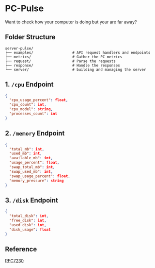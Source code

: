 # PC-Pulse

Want to check how your computer is doing but your are far away?

## Folder Structure

```
server-pulse/
├── examples/                  # API request handlers and endpoints
├── metrics/                   # Gather the PC metrics
├── request/                   # Parse the requests
├── response/                  # Handle the responses
└── server/                    # building and managing the server

```

## 1. `/cpu` Endpoint

```json
{
  "cpu_usage_percent": float,
  "cpu_count": int,
  "cpu_model": string,
  "processes_count": int
}
```

## 2. `/memory` Endpoint

```json
{
  "total_mb": int,
  "used_mb": int,
  "available_mb": int,
  "usage_percent": float,
  "swap_total_mb": int,
  "swap_used_mb": int,
  "swap_usage_percent": float,
  "memory_pressure": string
}
```

## 3. `/disk` Endpoint

```json
{
  "total_disk": int,
  "free_disk": int,
  "used_disk": int,
  "disk_usage": float
}
```

## Reference

[RFC7230](https://datatracker.ietf.org/doc/html/rfc7230#section-2)
